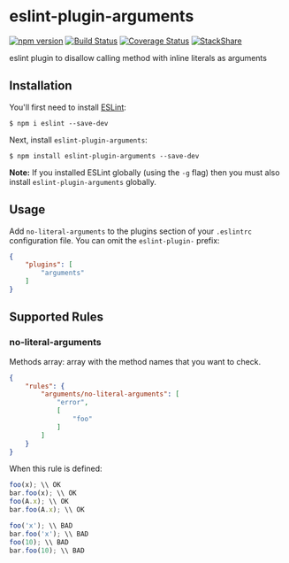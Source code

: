 eslint-plugin-arguments
====

[![npm version](https://badge.fury.io/js/eslint-plugin-arguments.svg)](https://badge.fury.io/js/eslint-plugin-arguments)
[![Build Status](https://travis-ci.org/ronapelbaum/eslint-plugin-arguments.svg?branch=master)](https://travis-ci.org/ronapelbaum/eslint-plugin-arguments)
[![Coverage Status](https://coveralls.io/repos/github/ronapelbaum/eslint-plugin-arguments/badge.svg?branch=master)](https://coveralls.io/github/ronapelbaum/eslint-plugin-arguments?branch=master)
[![StackShare](https://img.shields.io/badge/tech-stack-0690fa.svg?style=flat)](https://stackshare.io/ronapelbaum/eslint-plugin-arguments)

eslint plugin to disallow calling method with inline literals as arguments

## Installation

You'll first need to install [ESLint](http://eslint.org):

```
$ npm i eslint --save-dev
```

Next, install `eslint-plugin-arguments`:

```
$ npm install eslint-plugin-arguments --save-dev
```

**Note:** If you installed ESLint globally (using the `-g` flag) then you must also install `eslint-plugin-arguments` globally.

## Usage

Add `no-literal-arguments` to the plugins section of your `.eslintrc` configuration file. You can omit the `eslint-plugin-` prefix:

```json
{
    "plugins": [
        "arguments"
    ]
}
```

## Supported Rules

### no-literal-arguments

Methods array: array with the method names that you want to check.

```json
{
    "rules": {
        "arguments/no-literal-arguments": [
            "error", 
            [
                "foo"
            ]
        ]
    }
}
```

When this rule is defined:

```javascript
foo(x); \\ OK  
bar.foo(x); \\ OK
foo(A.x); \\ OK
bar.foo(A.x); \\ OK

foo('x'); \\ BAD  
bar.foo('x'); \\ BAD
foo(10); \\ BAD
bar.foo(10); \\ BAD
```
